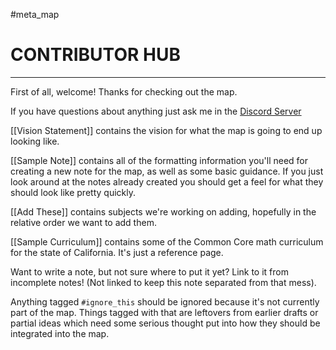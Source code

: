 #meta_map

# CONTRIBUTOR HUB

---

First of all, welcome! Thanks for checking out the map.

If you have questions about anything just ask me in the [Discord Server](https://discord.gg/dvW2HzBCMG)

[[Vision Statement]] contains the vision for what the map is going to end up looking like.

[[Sample Note]] contains all of the formatting information you'll need for creating a new note for the map, as well as some basic guidance. If you just look around at the notes already created you should get a feel for what they should look like pretty quickly.

[[Add These]] contains subjects we're working on adding, hopefully in the relative order we want to add them. 

[[Sample Curriculum]] contains some of the Common Core math curriculum for the state of California. It's just a reference page.

Want to write a note, but not sure where to put it yet? Link to it from incomplete notes! (Not linked to keep this note separated from that mess).

Anything tagged `#ignore_this` should be ignored because it's not currently part of the map. Things tagged with that are leftovers from earlier drafts or partial ideas which need some serious thought put into how they should be integrated into the map.